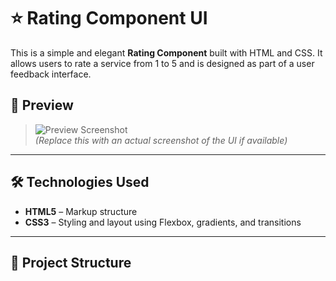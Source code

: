 # ⭐ Rating Component UI

This is a simple and elegant **Rating Component** built with HTML and CSS. It allows users to rate a service from 1 to 5 and is designed as part of a user feedback interface.

## 📸 Preview

> ![Preview Screenshot](./preview.png)  
> *(Replace this with an actual screenshot of the UI if available)*

---

## 🛠️ Technologies Used

- **HTML5** – Markup structure
- **CSS3** – Styling and layout using Flexbox, gradients, and transitions

---

## 📁 Project Structure

